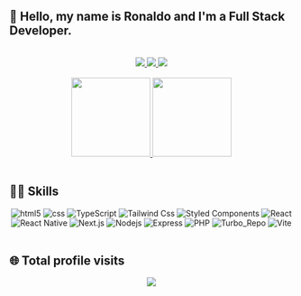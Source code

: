 ## 👋 Hello, my name is Ronaldo and I'm a Full Stack Developer.

<br />

<div align="center">
	<a href="https://instagram.com/theronaldostar" target="_blank">
		<img src="https://img.shields.io/badge/-Instagram-%23E4405F?style=for-the-badge&logo=instagram&logoColor=white" target="_blank">
	</a>
	<a href = "mailto:ronaldo.rs44@gmail.com">
		<img src="https://img.shields.io/badge/-Gmail-%23333?style=for-the-badge&logo=gmail&logoColor=white" target="_blank">
	</a>
	<a href="https://br.linkedin.com/in/theronaldostar" target="_blank">
		<img src="https://img.shields.io/badge/-LinkedIn-%230077B5?style=for-the-badge&logo=linkedin&logoColor=white" target="_blank">
	</a>
</div>

<br />

<div align="center">
	<a href="https://github.com/theronaldostar">
		<img height="140em" src="https://github-readme-stats.vercel.app/api?username=theronaldostar&show_icons=true&theme=dracula&include_all_commits=true&count_private=true" />
		<img height="140em" src="https://github-readme-stats.vercel.app/api/top-langs/?username=theronaldostar&layout=compact&langs_count=7&theme=dracula" />
	</a>
</div>

<br />

## 👨‍🎓 Skills

<div style="display: inline_block" align="center">
	<img alt="html5" src="https://img.shields.io/badge/HTML5-E34F26?style=for-the-badge&logo=html5&logoColor=fff" />
	<img alt="css" src="https://img.shields.io/badge/CSS3-1572B6?style=for-the-badge&logo=css3&logoColor=fff" />
	<img alt="TypeScript" src="https://img.shields.io/badge/TypeScript-3178c6?style=for-the-badge&logo=typescript&logoColor=fff" />
	<img alt="Tailwind Css" src="https://img.shields.io/badge/Tailwind_Css-334155?style=for-the-badge&logo=tailwindcss" />
	<img alt="Styled Components" src="https://img.shields.io/badge/Styled_Components-17191e?style=for-the-badge&logo=styledcomponents" />
	<img alt="React" src="https://img.shields.io/badge/React-23272f?style=for-the-badge&logo=react&logoColor=61DAFB" />
	<img alt="React Native" src="https://img.shields.io/badge/React_Native-23272f?style=for-the-badge&logo=react&logoColor=61DAFB" />
	<img alt="Next.js" src="https://img.shields.io/badge/next-000?style=for-the-badge&logo=next.js&logoColor=fff" />
	<img alt="Nodejs" src="https://img.shields.io/badge/Node.js-43853D?style=for-the-badge&logo=node.js&logoColor=fff" />
	<img alt="Express" src="https://img.shields.io/badge/Express-0d1117?style=for-the-badge&logo=express" />
	<img alt="PHP" src="https://img.shields.io/badge/PHP-7A86B8?style=for-the-badge&logo=php&logoColor=fff" />
	<img alt="Turbo_Repo" src="https://img.shields.io/badge/Turbo_Repo-111?style=for-the-badge&logo=turborepo" />
	<img alt="Vite" src="https://img.shields.io/badge/Vite.js-1b1b1f?style=for-the-badge&logo=vite&logoColor=ffcb23" />
</div>

<br />

## 🌐 Total profile visits

<p align="center">
	<img alingn="center" src="https://profile-counter.glitch.me/theronaldostar/count.svg"/>
</p>

<br />
